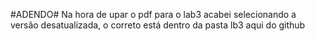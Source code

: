#ADENDO#
Na hora de upar o pdf para o lab3 acabei selecionando a versão desatualizada, o correto está dentro da pasta lb3 aqui do github
